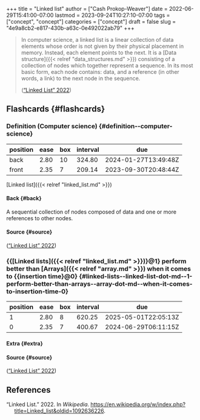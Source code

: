 +++
title = "Linked list"
author = ["Cash Prokop-Weaver"]
date = 2022-06-29T15:41:00-07:00
lastmod = 2023-09-24T10:27:10-07:00
tags = ["concept", "concept"]
categories = ["concept"]
draft = false
slug = "4e9a8cb2-e817-430b-a63c-0e492022ab79"
+++

> In computer science, a linked list is a linear collection of data elements whose order is not given by their physical placement in memory. Instead, each element points to the next. It is a [Data structure]({{< relref "data_structures.md" >}}) consisting of a collection of nodes which together represent a sequence. In its most basic form, each node contains: data, and a reference (in other words, a link) to the next node in the sequence.
>
> (<a href="#citeproc_bib_item_1">“Linked List” 2022</a>)


## Flashcards {#flashcards}


### Definition (Computer science) {#definition--computer-science}

| position | ease | box | interval | due                  |
|----------|------|-----|----------|----------------------|
| back     | 2.80 | 10  | 324.80   | 2024-01-27T13:49:48Z |
| front    | 2.35 | 7   | 209.14   | 2023-09-30T20:48:44Z |

[Linked list]({{< relref "linked_list.md" >}})


#### Back {#back}

A sequential collection of nodes composed of data and one or more references to other nodes.


#### Source {#source}

(<a href="#citeproc_bib_item_1">“Linked List” 2022</a>)


### {{[Linked lists]({{< relref "linked_list.md" >}})}@1} perform better than [Arrays]({{< relref "array.md" >}}) when it comes to {{insertion time}@0} {#linked-lists--linked-list-dot-md--1-perform-better-than-arrays--array-dot-md--when-it-comes-to-insertion-time-0}

| position | ease | box | interval | due                  |
|----------|------|-----|----------|----------------------|
| 1        | 2.80 | 8   | 620.25   | 2025-05-01T22:05:13Z |
| 0        | 2.35 | 7   | 400.67   | 2024-06-29T06:11:15Z |


#### Extra {#extra}


#### Source {#source}

(<a href="#citeproc_bib_item_1">“Linked List” 2022</a>)

## References

<style>.csl-entry{text-indent: -1.5em; margin-left: 1.5em;}</style><div class="csl-bib-body">
  <div class="csl-entry"><a id="citeproc_bib_item_1"></a>“Linked List.” 2022. In <i>Wikipedia</i>. <a href="https://en.wikipedia.org/w/index.php?title=Linked_list&oldid=1092636226">https://en.wikipedia.org/w/index.php?title=Linked_list&#38;oldid=1092636226</a>.</div>
</div>
